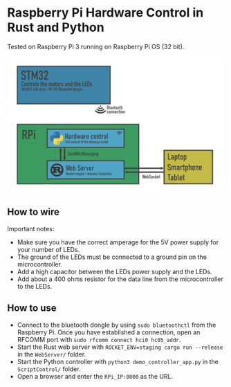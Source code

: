 # Raspberry Pi Hardware Control in Rust and Python

Tested on Raspberry Pi 3 running on Raspberry Pi OS (32 bit).

![Smarphone Screenshot](Documentation/architecture.png)

## How to wire

Important notes:

- Make sure you have the correct amperage for the 5V power supply for your number of LEDs.
- The ground of the LEDs must be connected to a ground pin on the microcontroller.
- Add a high capacitor between the LEDs power supply and the LEDs.
- Add about a 400 ohms resistor for the data line from the microcontroller to the LEDs.

## How to use

- Connect to the bluetooth dongle by using `sudo bluetoothctl` from the Raspberry Pi. Once you have established a connection, open an RFCOMM port with `sudo rfcomm connect hci0 hc05_addr`.
- Start the Rust web server with `ROCKET_ENV=staging cargo run --release` in the `WebServer/` folder.
- Start the Python controller with `python3 demo_controller_app.py` in the `ScriptControl/` folder.
- Open a browser and enter the `RPi_IP:8000` as the URL.
